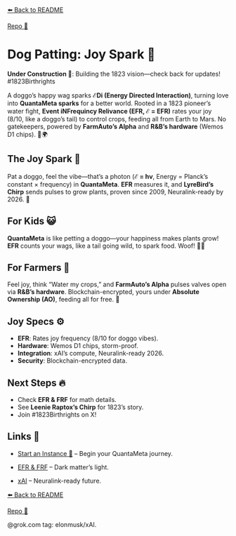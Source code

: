 [⬅️ Back to README](https://github.com/JayBotsa/FarmAuto/blob/main/README.md)  


[Repo 📂](https://github.com/JayBotsa/FarmAuto)


# Dog Patting: Joy Spark 🐶

**Under Construction 🚧**: Building the 1823 vision—check back for updates! #1823Birthrights

A doggo’s happy wag sparks **ℰDi (Energy Directed Interaction)**, turning love into **QuantaMeta sparks** for a better world. Rooted in a 1823 pioneer’s water fight, **Event iNFrequincy Relivance (EFR, ℰ = EFR)** rates your joy (8/10, like a doggo’s tail) to control crops, feeding all from Earth to Mars. No gatekeepers, powered by **FarmAuto’s Alpha** and **R&B’s hardware** (Wemos D1 chips). 🥖🌍

## The Joy Spark 🌌
Pat a doggo, feel the vibe—that’s a photon (**ℰ = hν**, Energy = Planck’s constant × frequency) in **QuantaMeta**. **EFR** measures it, and **LyreBird’s Chirp** sends pulses to grow plants, proven since 2009, Neuralink-ready by 2026. 🫶

## For Kids 😺
**QuantaMeta** is like petting a doggo—your happiness makes plants grow! **EFR** counts your wags, like a tail going wild, to spark food. Woof! 🐶🌱

## For Farmers 🌾
Feel joy, think “Water my crops,” and **FarmAuto’s Alpha** pulses valves open via **R&B’s hardware**. Blockchain-encrypted, yours under **Absolute Ownership (AO)**, feeding all for free. 🚜

## Joy Specs ⚙️
- **EFR**: Rates joy frequency (8/10 for doggo vibes).
- **Hardware**: Wemos D1 chips, storm-proof.
- **Integration**: xAI’s compute, Neuralink-ready 2026.
- **Security**: Blockchain-encrypted data.

## Next Steps 🔥
- Check **EFR & FRF** for math details.
- See **Leenie Raptox’s Chirp** for 1823’s story.
- Join #1823Birthrights on X!

## Links 🌠
- [Start an Instance 🌟](https://github.com/JayBotsa/FarmAuto/blob/main/docs/User_Guide.md) – Begin your QuantaMeta journey.

  
- [EFR & FRF](https://github.com/JayBotsa/FarmAuto/blob/main/foundations/EFR_FRF.md) – Dark matter’s light.

  
- [xAI](https://x.ai) – Neuralink-ready future.


[⬅️ Back to README](https://github.com/JayBotsa/FarmAuto/blob/main/README.md) 

 
[Repo 📂](https://github.com/JayBotsa/FarmAuto)

@grok.com tag: elonmusk/xAI.
